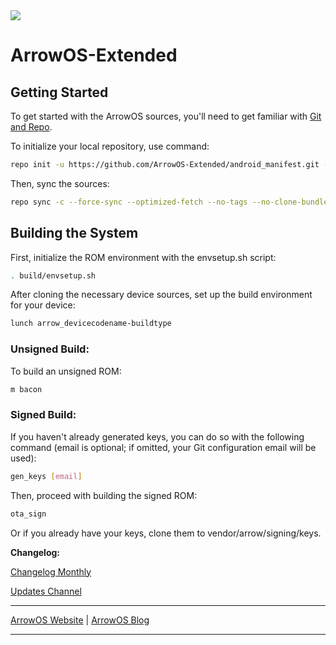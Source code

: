 <img src="https://mi.fiime.cn/static/upload/2023/05/11/202305114617.jpg">

# ArrowOS-Extended

Getting Started
---------------
To get started with the ArrowOS sources, you'll need to get
familiar with [Git and Repo](https://source.android.com/setup/build/downloading).

To initialize your local repository, use command:

```bash
repo init -u https://github.com/ArrowOS-Extended/android_manifest.git -b arrow-13.1
```

Then, sync the sources:

```bash
repo sync -c --force-sync --optimized-fetch --no-tags --no-clone-bundle --prune -j$(nproc --all)
```

Building the System
-------------------
First, initialize the ROM environment with the envsetup.sh script:

```bash
. build/envsetup.sh
```

After cloning the necessary device sources, set up the build environment for your device:

```bash
lunch arrow_devicecodename-buildtype
```

### Unsigned Build:
To build an unsigned ROM:
```bash
m bacon
```

### Signed Build:
If you haven't already generated keys, you can do so with the following command (email is optional; if omitted, your Git configuration email will be used):
```bash
gen_keys [email]
```

Then, proceed with building the signed ROM:
```bash
ota_sign
```
Or if you already have your keys, clone them to vendor/arrow/signing/keys.

**Changelog:**

[Changelog Monthly](https://github.com/ArrowOS-Extended/arrow_extended_changelog)

[Updates Channel](https://t.me/arrowextended)

---------------------------------------------------------------------------------------------------------------------

[ArrowOS Website](https://www.arrowos.net) | [ArrowOS Blog](https://blog.arrowos.net)

---------------------------------------------------------------------------------------------------------------------
